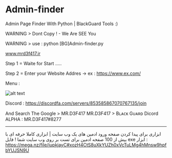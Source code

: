 # Admin-finder

Admin Page Finder With Python | BlackGuard Tools :)

WARNING > Dont Copy ! - We Are SEE You

WARNING > use : python [BG]Admin-finder.py 

www.mrd3f417.ir

Step 1 = Waite for Start .....

Step 2 = Enter your Website Addres -> ex : https://www.ex.com/

Menu :

![alt text](https://s6.uupload.ir/files/admin-finder_xong.jpg)

Discord : https://discordfa.com/servers/853585867070767135/join

And Search The Google > MR.D3F417 MR.D3F417 > Bʟᴀᴄᴋ Gᴜᴀʀᴅ Dicord ALPHA : MR.D3F417#8277

-----------------------------------------------------------------
ابزاری برای پیدا کردن صفحه ورود ادمین های یک وب سایت | ابزاری کاملا حرفه ای با بیش از 100 صفحه ادمین برای تست بر روی وب سایت شما !
فایل exe ابزار : https://mega.nz/file/jupkjayC#xozH4CtS8uXkYUZh0xVcTuLMg4hMnsw9hpfbYUJSN9U 
